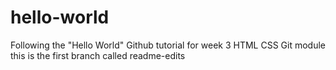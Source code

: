 # hello-world
Following the "Hello World" Github tutorial for week 3 HTML CSS Git module
this is the first branch called readme-edits
